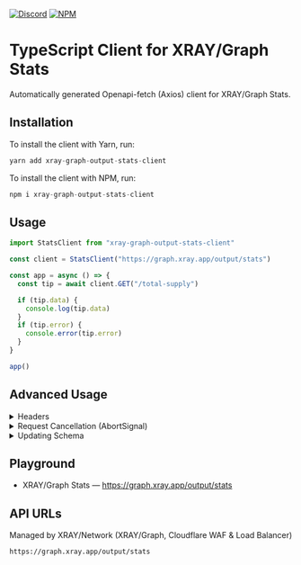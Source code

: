 <a href="https://discord.gg/WhZmm46APN"><img alt="Discord" src="https://img.shields.io/discord/852538978946383893?style=for-the-badge&logo=discord&label=Discord&labelColor=%231940ED&color=%233FCB9B"></a>
<a href="https://www.npmjs.com/package/xray-graph-output-stats-client"><img alt="NPM" src="https://img.shields.io/npm/v/xray-graph-output-stats-client/latest?style=for-the-badge&logo=npm&labelColor=%231940ED&color=%233FCB9B"></a>

# TypeScript Client for XRAY/Graph Stats

Automatically generated Openapi-fetch (Axios) client for XRAY/Graph Stats.

## Installation

To install the client with Yarn, run:

```TypeScript
yarn add xray-graph-output-stats-client
```

To install the client with NPM, run:

```TypeScript
npm i xray-graph-output-stats-client
```

## Usage

```TypeScript
import StatsClient from "xray-graph-output-stats-client"

const client = StatsClient("https://graph.xray.app/output/stats")

const app = async () => {
  const tip = await client.GET("/total-supply")

  if (tip.data) {
    console.log(tip.data)
  }
  if (tip.error) {
    console.error(tip.error)
  }
}

app()
```

## Advanced Usage

<details>
<summary>Headers</summary>
  
``` TypeScript
import StatsClient from "xray-graph-output-stats-client"

const baseUrl = "https://graph.xray.app/output/stats"
const headers = {} // rest headers
const client = StatsClient(baseUrl, headers)

const app = async () => {
  const health = await client.GET("/total-supply", {
    headers: { "Content-Type": "application/json" }, // one shot headers
  })

  console.log(health.data)
}

app()
```

</details>

<details>
<summary>Request Cancellation (AbortSignal)</summary>

```TypeScript
import StatsClient from "xray-graph-output-stats-client"

const client = StatsClient("https://graph.xray.app/output/stats")

const app = async () => {
  const abortController = new AbortController()

  setTimeout(() => {
    abortController.abort() // cancel request
    console.log('Aborted!')
  }, 200)

  const tip = await client.GET("/total-supply", {
    signal: abortController.signal,
  })
}

app()
```

</details>

<details>
<summary>Updating Schema</summary>

Run schema update:
```console
yarn schema
```

</details>

## Playground

* XRAY/Graph Stats — https://graph.xray.app/output/stats


## API URLs

Managed by XRAY/Network (XRAY/Graph, Cloudflare WAF & Load Balancer)

```
https://graph.xray.app/output/stats
```

